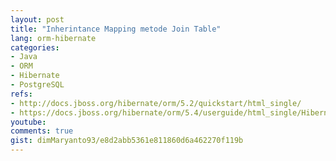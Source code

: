 ```yaml
---
layout: post
title: "Inherintance Mapping metode Join Table"
lang: orm-hibernate
categories:
- Java
- ORM
- Hibernate
- PostgreSQL
refs: 
- http://docs.jboss.org/hibernate/orm/5.2/quickstart/html_single/
- https://docs.jboss.org/hibernate/orm/5.4/userguide/html_single/Hibernate_User_Guide.html#entity-inheritance-joined-table
youtube: 
comments: true
gist: dimMaryanto93/e8d2abb5361e811860d6a462270f119b
---
```


